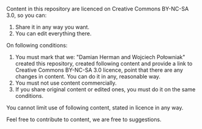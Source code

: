 Content in this repository are licenced on Creative Commons BY-NC-SA 3.0, so you can:

1. Share it in any way you want.
2. You can edit everything there.

On following conditions:

1. You must mark that we: "Damian Herman and Wojciech Połowniak" created this repository, created following content and provide a link to Creative Commons BY-NC-SA 3.0 licence, point that there are any changes in content. You can do it in any, reasonable way.
2. You must not use content commercially.
3. If you share original content or edited ones, you must do it on the same conditions.

You cannot limit use of following content, stated in licence in any way.

Feel free to contribute to content, we are free to suggestions. 
